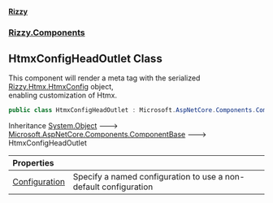 #### [Rizzy](index 'index')
### [Rizzy.Components](Rizzy.Components 'Rizzy.Components')

## HtmxConfigHeadOutlet Class

This component will render a meta tag with the serialized [Rizzy.Htmx.HtmxConfig](https://docs.microsoft.com/en-us/dotnet/api/Rizzy.Htmx.HtmxConfig 'Rizzy.Htmx.HtmxConfig') object,  
enabling customization of Htmx.

```csharp
public class HtmxConfigHeadOutlet : Microsoft.AspNetCore.Components.ComponentBase
```

Inheritance [System.Object](https://docs.microsoft.com/en-us/dotnet/api/System.Object 'System.Object') &#129106; [Microsoft.AspNetCore.Components.ComponentBase](https://docs.microsoft.com/en-us/dotnet/api/Microsoft.AspNetCore.Components.ComponentBase 'Microsoft.AspNetCore.Components.ComponentBase') &#129106; HtmxConfigHeadOutlet

| Properties | |
| :--- | :--- |
| [Configuration](Rizzy.Components.HtmxConfigHeadOutlet.Configuration 'Rizzy.Components.HtmxConfigHeadOutlet.Configuration') | Specify a named configuration to use a non-default configuration |
